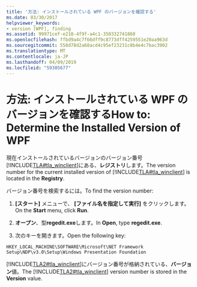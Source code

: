 ```yaml
---
title: '方法: インストールされている WPF のバージョンを確認する'
ms.date: 03/30/2017
helpviewer_keywords:
- version [WPF], finding
ms.assetid: 99971cef-e218-4f9f-a4c1-350332741860
ms.openlocfilehash: ffbd9a4c7f66dff9c8773dff4259551e20aa963d
ms.sourcegitcommit: 558d78d2a68acd4c95ef23231c8b4e4c7bac3902
ms.translationtype: MT
ms.contentlocale: ja-JP
ms.lasthandoff: 04/09/2019
ms.locfileid: "59305677"
---
```

# <a name="how-to-determine-the-installed-version-of-wpf"></a><span data-ttu-id="e4912-102">方法: インストールされている WPF のバージョンを確認する</span><span class="sxs-lookup"><span data-stu-id="e4912-102">How to: Determine the Installed Version of WPF</span></span>
<span data-ttu-id="e4912-103">現在インストールされているバージョンのバージョン番号[!INCLUDE[TLA#tla_winclient](../../../../includes/tlasharptla-winclient-md.md)]にある、**レジストリ**します。</span><span class="sxs-lookup"><span data-stu-id="e4912-103">The version number for the current installed version of [!INCLUDE[TLA#tla_winclient](../../../../includes/tlasharptla-winclient-md.md)] is located in the **Registry**.</span></span>  
  
 <span data-ttu-id="e4912-104">バージョン番号を検索するには。</span><span class="sxs-lookup"><span data-stu-id="e4912-104">To find the version number:</span></span>  
  
1. <span data-ttu-id="e4912-105">**[スタート]** メニューで、 **[ファイル名を指定して実行]** をクリックします。</span><span class="sxs-lookup"><span data-stu-id="e4912-105">On the **Start** menu, click **Run**.</span></span>  
  
2. <span data-ttu-id="e4912-106">**オープン**、型**regedit.exe**します。</span><span class="sxs-lookup"><span data-stu-id="e4912-106">In **Open**, type **regedit.exe**.</span></span>  
  
3. <span data-ttu-id="e4912-107">次のキーを開きます。</span><span class="sxs-lookup"><span data-stu-id="e4912-107">Open the following key:</span></span>  
  
 `HKEY_LOCAL_MACHINE\SOFTWARE\Microsoft\NET Framework Setup\NDP\v3.0\Setup\Windows Presentation Foundation`  
  
 <span data-ttu-id="e4912-108">[!INCLUDE[TLA2#tla_winclient](../../../../includes/tla2sharptla-winclient-md.md)]にバージョン番号が格納されている、**バージョン**値。</span><span class="sxs-lookup"><span data-stu-id="e4912-108">The [!INCLUDE[TLA2#tla_winclient](../../../../includes/tla2sharptla-winclient-md.md)] version number is stored in the **Version** value.</span></span>
